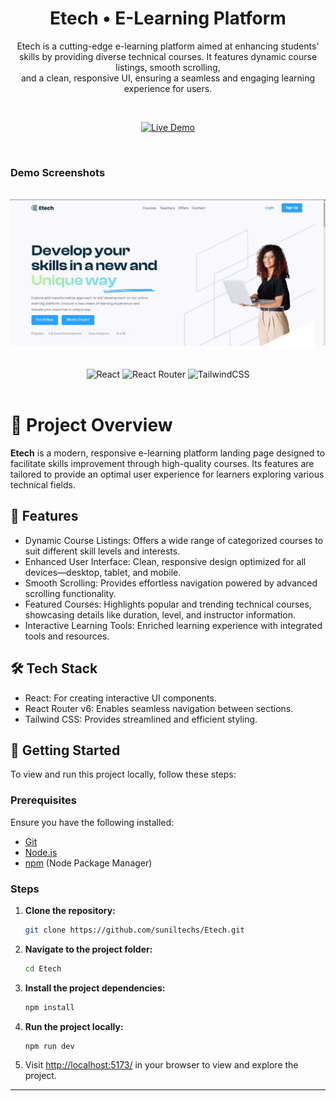 <div align="center">

<h1>Etech • E-Learning Platform</h1>
<p>Etech is a cutting-edge e-learning platform aimed at enhancing students' skills by providing diverse technical courses. It features dynamic course listings, smooth scrolling, <br> and a clean, responsive UI, ensuring a seamless and engaging learning experience for users.</p>

<br/>

[![Live Demo](https://img.shields.io/badge/-Live%20Demo-4640DE?style=for-the-badge&logo=vercel&logoColor=white)](https://github.com/suniltechs/Etech)

<br />
</div>

### Demo Screenshots

<div align="center">
  <br />
      <img src="src/assets/images/Home/Screenshot2025-03-1915115.jpeg" alt="Project Banner">
      <br />
  <br />
  <br />
</div>

<div align="center">
    <img src="https://img.shields.io/badge/react-%2320232a.svg?style=for-the-badge&logo=react&logoColor=%2361DAFB" alt="React" />
    <img src="https://img.shields.io/badge/React_Router-CA4245?style=for-the-badge&logo=react-router&logoColor=white" alt="React Router" />
    <img src="https://img.shields.io/badge/tailwindcss-%2338B2AC.svg?style=for-the-badge&logo=tailwind-css&logoColor=white" alt="TailwindCSS" />
</div>
<br/>

# 🚀 Project Overview
**Etech** is a modern, responsive e-learning platform landing page designed to facilitate skills improvement through high-quality courses. Its features are tailored to provide an optimal user experience for learners exploring various technical fields.

## 🌟 Features

- Dynamic Course Listings: Offers a wide range of categorized courses to suit different skill levels and interests.
- Enhanced User Interface: Clean, responsive design optimized for all devices—desktop, tablet, and mobile.
- Smooth Scrolling: Provides effortless navigation powered by advanced scrolling functionality.
- Featured Courses: Highlights popular and trending technical courses, showcasing details like duration, level, and instructor information.
- Interactive Learning Tools: Enriched learning experience with integrated tools and resources.

## 🛠️ Tech Stack

- React: For creating interactive UI components.
- React Router v6: Enables seamless navigation between sections.
- Tailwind CSS: Provides streamlined and efficient styling.

## 🚀 Getting Started
To view and run this project locally, follow these steps:

### Prerequisites

Ensure you have the following installed:

- [Git](https://git-scm.com/)
- [Node.js](https://nodejs.org/en)
- [npm](https://www.npmjs.com/) (Node Package Manager)

### Steps

1. **Clone the repository:**

    ```bash
    git clone https://github.com/suniltechs/Etech.git
    ```

2. **Navigate to the project folder:**

    ```bash
    cd Etech
    ```

3. **Install the project dependencies:**

    ```bash
    npm install
    ```

4. **Run the project locally:**

    ```bash
    npm run dev
    ```

5. Visit [http://localhost:5173/](http://localhost:5173/) in your browser to view and explore the project.

---

